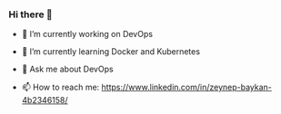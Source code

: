 ### Hi there 👋



- 🔭 I’m currently working on DevOps 
- 🌱 I’m currently learning Docker and Kubernetes

- 💬 Ask me about DevOps
- 📫 How to reach me: https://www.linkedin.com/in/zeynep-baykan-4b2346158/

